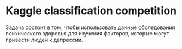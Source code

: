 # Kaggle classification competition

Задача состоит в том, чтобы использовать данные обследования психического здоровья для изучения факторов, которые могут привести людей к депрессии.
